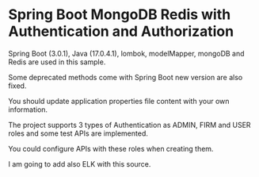 # Spring Boot MongoDB Redis with Authentication and Authorization

Spring Boot (3.0.1), Java (17.0.4.1), lombok, modelMapper, mongoDB and Redis are used in this sample.

Some deprecated methods come with Spring Boot new version are also fixed.

You should update application properties file content with your own information.

The project supports 3 types of Authentication as ADMIN, FIRM and USER roles and some test APIs are implemented. 

You could configure APIs with these roles when creating them.

I am going to add also ELK with this source.
